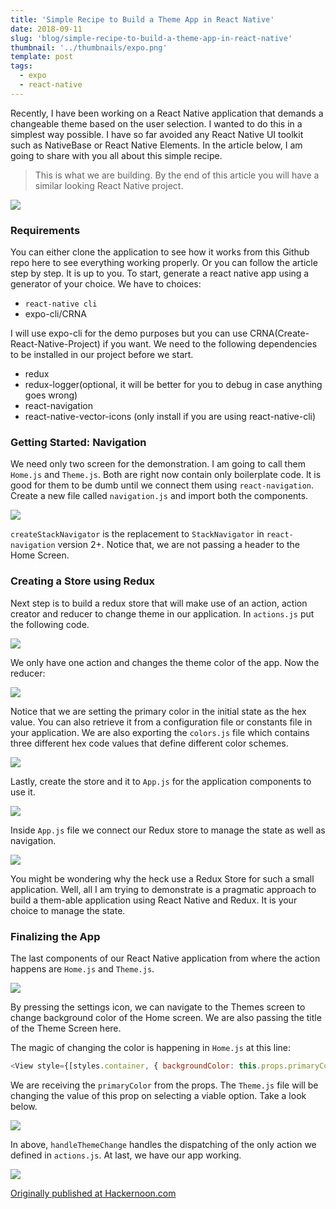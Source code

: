 ```yaml
---
title: 'Simple Recipe to Build a Theme App in React Native'
date: 2018-09-11
slug: 'blog/simple-recipe-to-build-a-theme-app-in-react-native'
thumbnail: '../thumbnails/expo.png'
template: post
tags:
  - expo
  - react-native
---
```


Recently, I have been working on a React Native application that demands a changeable theme based on the user selection. I wanted to do this in a simplest way possible. I have so far avoided any React Native UI toolkit such as NativeBase or React Native Elements. In the article below, I am going to share with you all about this simple recipe.

> This is what we are building. By the end of this article you will have a similar looking React Native project.

![](https://cdn-images-1.medium.com/max/800/1*NK6OqE6SWsT3ibxXDhkx6g.gif)

### Requirements

You can either clone the application to see how it works from this Github repo here to see everything working properly. Or you can follow the article step by step. It is up to you. To start, generate a react native app using a generator of your choice. We have to choices:

- `react-native cli`
- expo-cli/CRNA

I will use expo-cli for the demo purposes but you can use CRNA(Create-React-Native-Project) if you want. We need to the following dependencies to be installed in our project before we start.

- redux
- redux-logger(optional, it will be better for you to debug in case anything goes wrong)
- react-navigation
- react-native-vector-icons (only install if you are using react-native-cli)

### Getting Started: Navigation

We need only two screen for the demonstration. I am going to call them `Home.js` and `Theme.js`. Both are right now contain only boilerplate code. It is good for them to be dumb until we connect them using `react-navigation`. Create a new file called `navigation.js` and import both the components.

![](https://cdn-images-1.medium.com/max/800/1*hBNBbPck6EmD9Bq9NCAhzA.png)

`createStackNavigator` is the replacement to `StackNavigator` in `react-navigation` version 2+. Notice that, we are not passing a header to the Home Screen.

### Creating a Store using Redux

Next step is to build a redux store that will make use of an action, action creator and reducer to change theme in our application. In `actions.js` put the following code.

![](https://cdn-images-1.medium.com/max/800/1*T86eAgIOjKi5L0xyuqIxCA.png)

We only have one action and changes the theme color of the app. Now the reducer:

![](https://cdn-images-1.medium.com/max/800/1*n6CqWVOCKJw0an8y2UeqkQ.png)

Notice that we are setting the primary color in the initial state as the hex value. You can also retrieve it from a configuration file or constants file in your application. We are also exporting the `colors.js` file which contains three different hex code values that define different color schemes.

![](https://cdn-images-1.medium.com/max/800/1*bKG_BG6i7e7IvwT9p9zm5g.png)

Lastly, create the store and it to `App.js` for the application components to use it.

![](https://cdn-images-1.medium.com/max/800/1*EBI1jplYD7TB4oxkZMlp_A.png)

Inside `App.js` file we connect our Redux store to manage the state as well as navigation.

![](https://cdn-images-1.medium.com/max/800/1*4xA_ue2jr9WWItYKLQzCFA.png)

You might be wondering why the heck use a Redux Store for such a small application. Well, all I am trying to demonstrate is a pragmatic approach to build a them-able application using React Native and Redux. It is your choice to manage the state.

### Finalizing the App

The last components of our React Native application from where the action happens are `Home.js` and `Theme.js`.

![](https://cdn-images-1.medium.com/max/800/1*P08ni2pglIDyhL0h8SIgbg.png)

By pressing the settings icon, we can navigate to the Themes screen to change background color of the Home screen. We are also passing the title of the Theme Screen here.

The magic of changing the color is happening in `Home.js` at this line:

```js
<View style={[styles.container, { backgroundColor: this.props.primaryColor }]}>
```

We are receiving the `primaryColor` from the props. The `Theme.js` file will be changing the value of this prop on selecting a viable option. Take a look below.

![](https://cdn-images-1.medium.com/max/800/1*pqMt7rWFEqGI8H-Ml70rnQ.png)

In above, `handleThemeChange` handles the dispatching of the only action we defined in `actions.js`. At last, we have our app working.

![](https://cdn-images-1.medium.com/max/800/1*NK6OqE6SWsT3ibxXDhkx6g.gif)

[Originally published at Hackernoon.com](https://medium.com/hackernoon/simple-recipe-to-build-a-theme-app-in-react-native-8e2456f81bc5)

